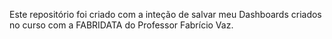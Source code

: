 Este repositório foi criado com a inteção de salvar meu Dashboards criados no curso com a FABRIDATA do Professor Fabrício Vaz.
